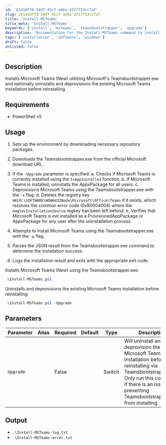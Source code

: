 ```yaml
---
id: 'b1410ff8-58df-45cf-a66a-a727f53cc7af'
slug: /b1410ff8-58df-45cf-a66a-a727f53cc7af
title: 'Install-MSTeams'
title_meta: 'Install-MSTeams'
keywords: ['install', 'msteams', 'teamsbootstrapper', 'upgrade']
description: 'Documentation for the Install-MSTeams command to install Microsoft Teams using the Teamsbootstrapper.exe and optionally upgrade existing installations.'
tags: ['installation', 'software', 'windows']
draft: false
unlisted: false
---
```


## Description
Installs Microsoft Teams (New) utilizing Microsoft's Teamsbootstrapper.exe and optionally uninstalls and deprovisions the existing Microsoft Teams installation before reinstalling.

## Requirements
- PowerShell v5

## Usage
1. Sets up the environment by downloading necessary repository packages.
2. Downloads the Teamsbootstrapper.exe from the official Microsoft download URL.
3. If the `-Upgrade` parameter is specified:
    a. Checks if Microsoft Teams is currently installed using the `IsAppInstalled` function.
    b. If Microsoft Teams is installed, uninstalls the AppxPackage for all users.
    c. Deprovisions Microsoft Teams using the Teamsbootstrapper.exe with the `-x` flag.
    d. Deletes the registry key `HKLM:\SOFTWARE\WOW6432Node\Microsoft\Office\Teams` if it exists, which resolves the common error code (0x80004004) where the `maglevInstallationSource` regkey has been left behind.
    e. Verifies that Microsoft Teams is not installed as a ProvisionedAppPackage or AppxPackage for any user after the uninstallation process.

4. Attempts to install Microsoft Teams using the Teamsbootstrapper.exe with the `-p` flag.
5. Parses the JSON result from the Teamsbootstrapper.exe command to determine the installation success.
6. Logs the installation result and exits with the appropriate exit code.

Installs Microsoft Teams (New) using the Teamsbootstrapper.exe:

```powershell
.\Install-MSTeams.ps1
```

Uninstalls and deprovisions the existing Microsoft Teams installation before reinstalling:

```powershell
.\Install-MSTeams.ps1 -Upgrade
```

## Parameters
| Parameter | Alias | Required | Default | Type   | Description                                                                                                   |
| --------- | ----- | -------- | ------- | ------ | ------------------------------------------------------------------------------------------------------------- |
| `Upgrade` |       | False    |         | Switch | Will uninstall and deprovision the existing Microsoft Teams installation before reinstalling via Teamsbootstrapper.exe. Only run this command if there is an issue preventing Teamsbootstrapper.exe from installing. |

## Output
- `.\Install-MSTeams-log.txt`
- `.\Install-MSTeams-error.txt`

